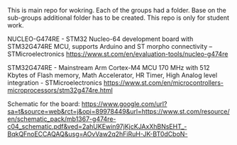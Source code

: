 This is main repo for wokring.
Each of the groups had a folder. Base on the sub-groups additional folder has to be created.
This repo is only for student work.

NUCLEO-G474RE - STM32 Nucleo-64 development board with STM32G474RE MCU, supports Arduino and ST morpho connectivity – STMicroelectronics
https://www.st.com/en/evaluation-tools/nucleo-g474re

STM32G474RE - Mainstream Arm Cortex-M4 MCU 170 MHz with 512 Kbytes of Flash memory, Math Accelerator, HR Timer, High Analog level integration - STMicroelectronics
https://www.st.com/en/microcontrollers-microprocessors/stm32g474re.html

Schematic for the board:
https://www.google.com/url?sa=t&source=web&rct=j&opi=89978449&url=https://www.st.com/resource/en/schematic_pack/mb1367-g474re-c04_schematic.pdf&ved=2ahUKEwin97jKjcKJAxXhBNsEHT_-BqkQFnoECCAQAQ&usg=AOvVaw2q2hFiRuH-JK-BT0dCboN-
